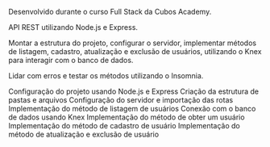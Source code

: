 Desenvolvido durante o curso Full Stack da Cubos Academy.


API REST utilizando Node.js e Express. 

Montar a estrutura do projeto, configurar o servidor, implementar métodos de listagem, cadastro, atualização e exclusão de usuários, utilizando o Knex para interagir com o banco de dados.

Lidar com erros e testar os métodos utilizando o Insomnia. 

Configuração do projeto usando Node.js e Express
Criação da estrutura de pastas e arquivos
Configuração do servidor e importação das rotas
Implementação do método de listagem de usuários
Conexão com o banco de dados usando Knex
Implementação do método de obter um usuário
Implementação do método de cadastro de usuário
Implementação do método de atualização e exclusão de usuário